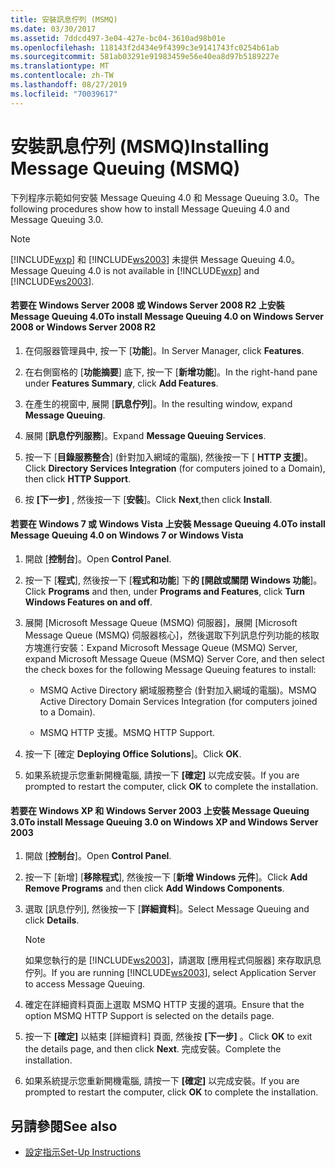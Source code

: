 ```yaml
---
title: 安裝訊息佇列 (MSMQ)
ms.date: 03/30/2017
ms.assetid: 7ddcd497-3e04-427e-bc04-3610ad98b01e
ms.openlocfilehash: 118143f2d434e9f4399c3e9141743fc0254b61ab
ms.sourcegitcommit: 581ab03291e91983459e56e40ea8d97b5189227e
ms.translationtype: MT
ms.contentlocale: zh-TW
ms.lasthandoff: 08/27/2019
ms.locfileid: "70039617"
---
```

# <a name="installing-message-queuing-msmq"></a><span data-ttu-id="8f6e5-102">安裝訊息佇列 (MSMQ)</span><span class="sxs-lookup"><span data-stu-id="8f6e5-102">Installing Message Queuing (MSMQ)</span></span>
<span data-ttu-id="8f6e5-103">下列程序示範如何安裝 Message Queuing 4.0 和 Message Queuing 3.0。</span><span class="sxs-lookup"><span data-stu-id="8f6e5-103">The following procedures show how to install Message Queuing 4.0 and Message Queuing 3.0.</span></span>  
  
> [!NOTE]
> <span data-ttu-id="8f6e5-104">[!INCLUDE[wxp](../../../../includes/wxp-md.md)] 和 [!INCLUDE[ws2003](../../../../includes/ws2003-md.md)] 未提供 Message Queuing 4.0。</span><span class="sxs-lookup"><span data-stu-id="8f6e5-104">Message Queuing 4.0 is not available in [!INCLUDE[wxp](../../../../includes/wxp-md.md)] and [!INCLUDE[ws2003](../../../../includes/ws2003-md.md)].</span></span>  
  
#### <a name="to-install-message-queuing-40-on-windows-server-2008-or-windows-server-2008-r2"></a><span data-ttu-id="8f6e5-105">若要在 Windows Server 2008 或 Windows Server 2008 R2 上安裝 Message Queuing 4.0</span><span class="sxs-lookup"><span data-stu-id="8f6e5-105">To install Message Queuing 4.0 on Windows Server 2008 or Windows Server 2008 R2</span></span>  
  
1. <span data-ttu-id="8f6e5-106">在伺服器管理員中, 按一下 [**功能**]。</span><span class="sxs-lookup"><span data-stu-id="8f6e5-106">In Server Manager, click **Features**.</span></span>  
  
2. <span data-ttu-id="8f6e5-107">在右側窗格的 [**功能摘要**] 底下, 按一下 [**新增功能**]。</span><span class="sxs-lookup"><span data-stu-id="8f6e5-107">In the right-hand pane under **Features Summary**, click **Add Features**.</span></span>  
  
3. <span data-ttu-id="8f6e5-108">在產生的視窗中, 展開 [**訊息佇列**]。</span><span class="sxs-lookup"><span data-stu-id="8f6e5-108">In the resulting window, expand **Message Queuing**.</span></span>  
  
4. <span data-ttu-id="8f6e5-109">展開 [**訊息佇列服務**]。</span><span class="sxs-lookup"><span data-stu-id="8f6e5-109">Expand **Message Queuing Services**.</span></span>  
  
5. <span data-ttu-id="8f6e5-110">按一下 [**目錄服務整合**] (針對加入網域的電腦), 然後按一下 [ **HTTP 支援**]。</span><span class="sxs-lookup"><span data-stu-id="8f6e5-110">Click **Directory Services Integration** (for computers joined to a Domain), then click **HTTP Support**.</span></span>  
  
6. <span data-ttu-id="8f6e5-111">按 **[下一步]** , 然後按一下 [**安裝**]。</span><span class="sxs-lookup"><span data-stu-id="8f6e5-111">Click **Next**,then click **Install**.</span></span>  
  
#### <a name="to-install-message-queuing-40-on-windows-7-or-windows-vista"></a><span data-ttu-id="8f6e5-112">若要在 Windows 7 或 Windows Vista 上安裝 Message Queuing 4.0</span><span class="sxs-lookup"><span data-stu-id="8f6e5-112">To install Message Queuing 4.0 on Windows 7 or Windows Vista</span></span>  
  
1. <span data-ttu-id="8f6e5-113">開啟 [**控制台**]。</span><span class="sxs-lookup"><span data-stu-id="8f6e5-113">Open **Control Panel**.</span></span>  
  
2. <span data-ttu-id="8f6e5-114">按一下 [**程式**], 然後按一下 [**程式和功能**] 下**的 [開啟或關閉 Windows 功能**]。</span><span class="sxs-lookup"><span data-stu-id="8f6e5-114">Click **Programs** and then, under **Programs and Features**, click **Turn Windows Features on and off**.</span></span>  
  
3. <span data-ttu-id="8f6e5-115">展開 [Microsoft Message Queue (MSMQ) 伺服器]，展開 [Microsoft Message Queue (MSMQ) 伺服器核心]，然後選取下列訊息佇列功能的核取方塊進行安裝：</span><span class="sxs-lookup"><span data-stu-id="8f6e5-115">Expand Microsoft Message Queue (MSMQ) Server, expand Microsoft Message Queue (MSMQ) Server Core, and then select the check boxes for the following Message Queuing features to install:</span></span>  
  
    - <span data-ttu-id="8f6e5-116">MSMQ Active Directory 網域服務整合 (針對加入網域的電腦)。</span><span class="sxs-lookup"><span data-stu-id="8f6e5-116">MSMQ Active Directory Domain Services Integration (for computers joined to a Domain).</span></span>  
  
    - <span data-ttu-id="8f6e5-117">MSMQ HTTP 支援。</span><span class="sxs-lookup"><span data-stu-id="8f6e5-117">MSMQ HTTP Support.</span></span>  
  
4. <span data-ttu-id="8f6e5-118">按一下 [確定 **Deploying Office Solutions**]。</span><span class="sxs-lookup"><span data-stu-id="8f6e5-118">Click **OK**.</span></span>  
  
5. <span data-ttu-id="8f6e5-119">如果系統提示您重新開機電腦, 請按一下 **[確定]** 以完成安裝。</span><span class="sxs-lookup"><span data-stu-id="8f6e5-119">If you are prompted to restart the computer, click **OK** to complete the installation.</span></span>  
  
#### <a name="to-install-message-queuing-30-on-windows-xp-and-windows-server-2003"></a><span data-ttu-id="8f6e5-120">若要在 Windows XP 和 Windows Server 2003 上安裝 Message Queuing 3.0</span><span class="sxs-lookup"><span data-stu-id="8f6e5-120">To install Message Queuing 3.0 on Windows XP and Windows Server 2003</span></span>  
  
1. <span data-ttu-id="8f6e5-121">開啟 [**控制台**]。</span><span class="sxs-lookup"><span data-stu-id="8f6e5-121">Open **Control Panel**.</span></span>  
  
2. <span data-ttu-id="8f6e5-122">按一下 [新增] [**移除程式**], 然後按一下 [**新增 Windows 元件**]。</span><span class="sxs-lookup"><span data-stu-id="8f6e5-122">Click **Add Remove Programs** and then click **Add Windows Components**.</span></span>  
  
3. <span data-ttu-id="8f6e5-123">選取 [訊息佇列], 然後按一下 [**詳細資料**]。</span><span class="sxs-lookup"><span data-stu-id="8f6e5-123">Select Message Queuing and click **Details**.</span></span>  
  
    > [!NOTE]
    > <span data-ttu-id="8f6e5-124">如果您執行的是 [!INCLUDE[ws2003](../../../../includes/ws2003-md.md)]，請選取 [應用程式伺服器] 來存取訊息佇列。</span><span class="sxs-lookup"><span data-stu-id="8f6e5-124">If you are running [!INCLUDE[ws2003](../../../../includes/ws2003-md.md)], select Application Server to access Message Queuing.</span></span>  
  
4. <span data-ttu-id="8f6e5-125">確定在詳細資料頁面上選取 MSMQ HTTP 支援的選項。</span><span class="sxs-lookup"><span data-stu-id="8f6e5-125">Ensure that the option MSMQ HTTP Support is selected on the details page.</span></span>  
  
5. <span data-ttu-id="8f6e5-126">按一下 **[確定]** 以結束 [詳細資料] 頁面, 然後按 **[下一步]** 。</span><span class="sxs-lookup"><span data-stu-id="8f6e5-126">Click **OK** to exit the details page, and then click **Next**.</span></span> <span data-ttu-id="8f6e5-127">完成安裝。</span><span class="sxs-lookup"><span data-stu-id="8f6e5-127">Complete the installation.</span></span>  
  
6. <span data-ttu-id="8f6e5-128">如果系統提示您重新開機電腦, 請按一下 **[確定]** 以完成安裝。</span><span class="sxs-lookup"><span data-stu-id="8f6e5-128">If you are prompted to restart the computer, click **OK** to complete the installation.</span></span>  
  
## <a name="see-also"></a><span data-ttu-id="8f6e5-129">另請參閱</span><span class="sxs-lookup"><span data-stu-id="8f6e5-129">See also</span></span>

- [<span data-ttu-id="8f6e5-130">設定指示</span><span class="sxs-lookup"><span data-stu-id="8f6e5-130">Set-Up Instructions</span></span>](../../../../docs/framework/wcf/samples/set-up-instructions.md)
